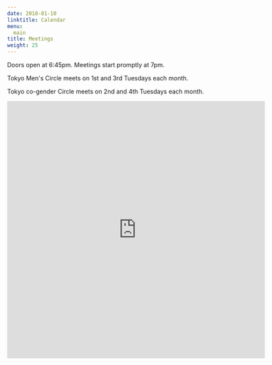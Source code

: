 ```yaml
---
date: 2018-01-10
linktitle: Calendar
menu:
  main
title: Meetings
weight: 25
---
```


Doors open at 6:45pm.  Meetings start promptly at 7pm.

Tokyo Men's Circle meets on 1st and 3rd Tuesdays each month.

Tokyo co-gender Circle meets on 2nd and 4th Tuesdays each month.

<iframe src="https://calendar.google.com/calendar/embed?height=600&amp;wkst=1&amp;bgcolor=%23FFFFFF&amp;src=kf51ppfoe6vbr4k2ailcg0htb8%40group.calendar.google.com&amp;color=%23B1440E&amp;ctz=Asia%2FTokyo" style="border-width:0" width="600" height="600" frameborder="0" scrolling="no"></iframe>

